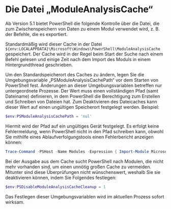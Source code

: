 # Die Datei „ModuleAnalysisCache“ #

Ab Version 5.1 bietet PowerShell die folgende Kontrolle über die Datei, die zum Zwischenspeichern von Daten zu einem Modul verwendet wird, z. B. der Befehle, die es exportiert.

Standardmäßig wird dieser Cache in der Datei `${env:LOCALAPPDATA}\Microsoft\Windows\PowerShell\ModuleAnalysisCache` gespeichert.
Der Cache wird in der Regel beim Start der Suche nach einem Befehl gelesen und einige Zeit nach dem Import des Moduls in einem Hintergrundthread geschrieben.

Um den Standardspeicherort des Caches zu ändern, legen Sie die Umgebungsvariable „PSModuleAnalysisCachePath“ vor dem Starten von PowerShell fest. Änderungen an dieser Umgebungsvariablen betreffen nur untergeordnete Prozesse.
Der Wert muss einen vollständigen Pfad (samt Dateiname) definieren, in dem PowerShell die Berechtigung zum Erstellen und Schreiben von Dateien hat.
Zum Deaktivieren des Dateicaches kann dieser Wert auf einen ungültigen Speicherort festgelegt werden. Beispiel:

```PowerShell
$env:PSModuleAnalysisCachePath = 'nul'
```

Hiermit wird der Pfad auf ein ungültiges Gerät festgelegt. Es erfolgt keine Fehlermeldung, wenn PowerShell nicht in den Pfad schreiben kann, obwohl Sie mithilfe eines Ablaufverfolgungstools einen Fehlerbericht anzeigen können:

```PowerShell
Trace-Command -PSHost -Name Modules -Expression { Import-Module Microsoft.PowerShell.Management -Force }
```

Bei der Ausgabe aus dem Cache sucht PowerShell nach Modulen, die nicht mehr vorhanden sind, um einen unnötig großen Cache zu vermeiden.
Mitunter sind diese Überprüfungen nicht wünschenswert, weshalb Sie sie deaktivieren können, indem Sie Folgendes festlegen:

```PowerShell
$env:PSDisableModuleAnalysisCacheCleanup = 1
```

Das Festlegen dieser Umgebungsvariablen wird im aktuellen Prozess sofort wirksam.

<!--HONumber=Jul16_HO1-->


